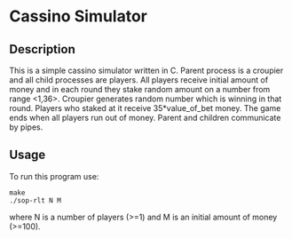# Cassino Simulator
## Description
This is a simple cassino simulator written in C. Parent process is a croupier and all child processes are players. All players receive initial amount of money and in each round they stake random amount on a number from range <1,36>. Croupier generates random number which is winning in that round. Players who staked at it receive 35*value_of_bet money. The game ends when all players run out of money. Parent and children communicate by pipes.
## Usage
To run this program use:
```
make
./sop-rlt N M
```
where N is a number of players (>=1) and M is an initial amount of money (>=100).
